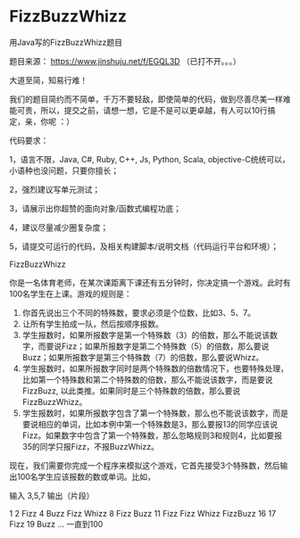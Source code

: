FizzBuzzWhizz
=============
用Java写的FizzBuzzWhizz题目

题目来源：
https://www.jinshuju.net/f/EGQL3D （已打不开。。。）

大道至简，知易行难！

我们的题目简约而不简单，千万不要轻敌，即使简单的代码，做到尽善尽美一样难能可贵，所以，提交之前，请想一想，它是不是可以更卓越，有人可以10行搞定，亲，你呢 ：） 


代码要求：

1，语言不限，Java, C#, Ruby, C++, Js, Python, Scala, objective-C统统可以，小语种也没问题，只要你擅长；

2，强烈建议写单元测试；

3，请展示出你超赞的面向对象/函数式编程功底；

4，建议尽量减少圈复杂度；

5，请提交可运行的代码，及相关构建脚本/说明文档（代码运行平台和环境）；

 
FizzBuzzWhizz

你是一名体育老师，在某次课距离下课还有五分钟时，你决定搞一个游戏。此时有100名学生在上课。游戏的规则是：


1. 你首先说出三个不同的特殊数，要求必须是个位数，比如3、5、7。
2. 让所有学生拍成一队，然后按顺序报数。
3. 学生报数时，如果所报数字是第一个特殊数（3）的倍数，那么不能说该数字，而要说Fizz；如果所报数字是第二个特殊数（5）的倍数，那么要说Buzz；如果所报数字是第三个特殊数（7）的倍数，那么要说Whizz。
4. 学生报数时，如果所报数字同时是两个特殊数的倍数情况下，也要特殊处理，比如第一个特殊数和第二个特殊数的倍数，那么不能说该数字，而是要说FizzBuzz, 以此类推。如果同时是三个特殊数的倍数，那么要说FizzBuzzWhizz。
5. 学生报数时，如果所报数字包含了第一个特殊数，那么也不能说该数字，而是要说相应的单词，比如本例中第一个特殊数是3，那么要报13的同学应该说Fizz。如果数字中包含了第一个特殊数，那么忽略规则3和规则4，比如要报35的同学只报Fizz，不报BuzzWhizz。
 
现在，我们需要你完成一个程序来模拟这个游戏，它首先接受3个特殊数，然后输出100名学生应该报数的数或单词。比如，
 
输入
3,5,7
输出（片段）

1
2
Fizz
4
Buzz
Fizz
Whizz
8
Fizz
Buzz
11
Fizz
Fizz
Whizz
FizzBuzz
16
17
Fizz
19
Buzz 
…
一直到100
